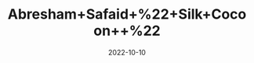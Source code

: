 ---
title: 'Abresham+Safaid+%22+Silk+Cocoon++%22'
date: '2022-10-10' 
metatag: '' 
inventory: '0' 
draft: false 
# meta description 
shortDescripton: 'The+use+of+the+silk%ef%bf%bdcocoons%ef%bf%bdhelps+with+symptoms+of+acne%2c+strengthens+the+skin%2c+makes+it+more+beautiful+and+reduces+wrinkles+and+fine+lines.'
description: 'Herb'
longdescription: ''
featured: True
# product Price
price: '100.0'
# Product Short Description
shortDescription: 'The+use+of+the+silk%ef%bf%bdcocoons%ef%bf%bdhelps+with+symptoms+of+acne%2c+strengthens+the+skin%2c+makes+it+more+beautiful+and+reduces+wrinkles+and+fine+lines.'
productID: '8449DE34-5824-ED11-9968-005056B3A416'
type: 'products'
category: 'Herb' 
thumnailproduct: 'https://eraconnect.blob.core.windows.net/product-images/aminsaddiquidawakhana/8449DE34-5824-ED11-9968-005056B3A416.webp' 
images:
  - image: 'https://eraconnect.blob.core.windows.net/product-images/aminsaddiquidawakhana/8449DE34-5824-ED11-9968-005056B3A416.webp'  
Variants:
---